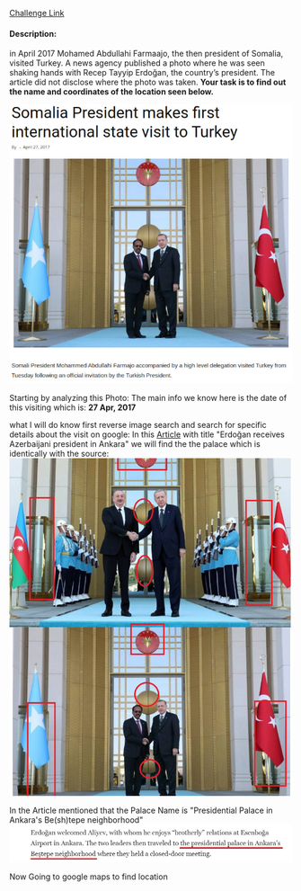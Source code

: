 [Challenge Link](https://gralhix.com/list-of-osint-exercises/osint-exercise-003/)

#### Description:
in April 2017 Mohamed Abdullahi Farmaajo, the then president of Somalia, visited Turkey. A news agency published a photo where he was seen shaking hands with Recep Tayyip Erdoğan, the country’s president. 
The article did not disclose where the photo was taken. **Your task is to find out the name and coordinates of the location seen below.**

![Source](Source.jpg)

Starting by analyzing this Photo:
The main info we know here is the date of this visiting which is: **27 Apr, 2017**

what I will do know first reverse image search and search for specific details about the visit on google:
In this [Article](https://turkishminute.com/2024/06/10/erdogan-receive-azerbaijani-president-ankara/) with title "Erdoğan receives Azerbaijani president in Ankara" we will find the the palace which is identically with the source:
![Tur-SO](Tur-So.jpg)

In the Article mentioned that the Palace Name is "Presidential Palace in Ankara's Be(sh)tepe neighborhood"
![Art-Loc](Art-Loc.jpg)

Now Going to google maps to find location 